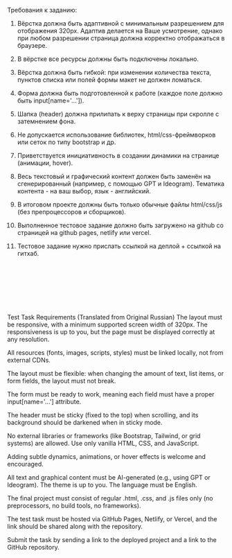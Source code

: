 Требования к заданию:

1. Вёрстка должна быть адаптивной с минимальным разрешением для отображения 320px. Адаптив делается на Ваше усмотрение, однако при любом разрешении страница должна корректно отображаться в браузере.

2. В вёрстке все ресурсы должны быть подключены локально.

3. Вёрстка должна быть гибкой: при изменении количества текста, пунктов списка или полей формы макет не должен ломаться.

4. Форма должна быть подготовленной к работе (каждое поле должно быть input[name='...']).

5. Шапка (header) должна прилипать к верху страницы при скролле c затемнением фона.

6. Не допускается использование библиотек, html/css-фреймворков или сеток по типу bootstrap и др.

7. Приветствуется инициативность в создании динамики на странице (анимации, hover).

8. Весь текстовый и графический контент должен быть заменён на сгенерированный (например, с помощью GPT и Ideogram). Тематика контента - на ваш выбор, язык - английский.

9. В итоговом проекте должны быть только обычные файлы html/css/js (без препроцессоров и сборщиков).

10. Выполненное тестовое задание должно быть загружено на github со страницей на github pages, netlify или vercel.

11. Тестовое задание нужно прислать ссылкой на деплой + ссылкой на гитхаб.


<br>
<br>
<br>
<br>
<br>
<br>




Test Task Requirements (Translated from Original Russian)
The layout must be responsive, with a minimum supported screen width of 320px. The responsiveness is up to you, but the page must be displayed correctly at any resolution.

All resources (fonts, images, scripts, styles) must be linked locally, not from external CDNs.

The layout must be flexible: when changing the amount of text, list items, or form fields, the layout must not break.

The form must be ready to work, meaning each field must have a proper input[name='...'] attribute.

The header must be sticky (fixed to the top) when scrolling, and its background should be darkened when in sticky mode.

No external libraries or frameworks (like Bootstrap, Tailwind, or grid systems) are allowed. Use only vanilla HTML, CSS, and JavaScript.

Adding subtle dynamics, animations, or hover effects is welcome and encouraged.

All text and graphical content must be AI-generated (e.g., using GPT or Ideogram). The theme is up to you. The language must be English.

The final project must consist of regular .html, .css, and .js files only (no preprocessors, no build tools, no frameworks).

The test task must be hosted via GitHub Pages, Netlify, or Vercel, and the link should be shared along with the repository.

Submit the task by sending a link to the deployed project and a link to the GitHub repository.
